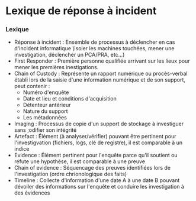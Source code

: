 # Lexique de réponse à incident

### Lexique 
- Réponse à incident : Ensemble de processus à déclencher en cas d'incident informatique (isoler les machines touchées, mener une investigation, déclencher un PCA/PRA, etc...)
- First Responder : Première personne qualifiée arrivant sur les lieux pour mener les premières inestigations.
- Chain of Custody : Représente un rapport numérique ou procès-verbal établi lors de la saisie d'une information numérique et de son support, peut contenir :
  - Numéro d'enquête
  - Date et lieu et conditions d'acquisition
  - Détenteur antérieur
  - Nature du support
  - Les métadonnées
-  Imaging : Processus de copie d'un support de stockage à investiguer sans ;odifier son intégrité
-  Artefact : Élément (à analyser/vérifier) pouvant être pertinent pour l'investigvation (fichiers, logs, clé de registre), il est comparable à un indice
-  Evidence : Élément pertinent pour l'enquête parce qu'il soutient ou réfute une hypothèse, il est comparable à une preuve
-  Chain of evidence : Séquencage des preuves identifiées lors de l'investigation (ordre chrionologique des faits)
-  Timeline : Collecte d'information d'une date A à une date B pouvant dévoiler des informations sur l'enquête et conduire les investigation à des évidences
